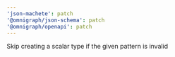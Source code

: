 ```yaml
---
'json-machete': patch
'@omnigraph/json-schema': patch
'@omnigraph/openapi': patch
---
```


Skip creating a scalar type if the given pattern is invalid
